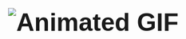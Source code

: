 <h1 align="center" style="font-family: 'YourFontName', sans-serif; font-size: 50px;">
  <img src="https://images-wixmp-ed30a86b8c4ca887773594c2.wixmp.com/f/6441b2f1-1c19-48ad-95bf-ceb5f7c3ca20/dgecdyi-c2ecff1d-517c-4e8a-9de2-d54a8748f89a.gif?token=eyJ0eXAiOiJKV1QiLCJhbGciOiJIUzI1NiJ9.eyJzdWIiOiJ1cm46YXBwOjdlMGQxODg5ODIyNjQzNzNhNWYwZDQxNWVhMGQyNmUwIiwiaXNzIjoidXJuOmFwcDo3ZTBkMTg4OTgyMjY0MzczYTVmMGQ0MTVlYTBkMjZlMCIsIm9iaiI6W1t7InBhdGgiOiJcL2ZcLzY0NDFiMmYxLTFjMTktNDhhZC05NWJmLWNlYjVmN2MzY2EyMFwvZGdlY2R5aS1jMmVjZmYxZC01MTdjLTRlOGEtOWRlMi1kNTRhODc0OGY4OWEuZ2lmIn1dXSwiYXVkIjpbInVybjpzZXJ2aWNlOmZpbGUuZG93bmxvYWQiXX0.sf9RI9Rscx7HCTySqsKdmK1BJMF9CvJ6xLmT55xtIc8" alt="Animated GIF" />
</h1>

